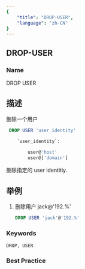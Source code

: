```yaml
---
{
    "title": "DROP-USER",
    "language": "zh-CN"
}
---
```


## DROP-USER

### Name

DROP USER

## 描述

删除一个用户

```sql
 DROP USER 'user_identity'

    `user_identity`:
    
        user@'host'
        user@['domain']
```

 删除指定的 user identitiy.

## 举例

1. 删除用户 jack@'192.%'

    ```sql
    DROP USER 'jack'@'192.%'
    ```

### Keywords

    DROP, USER

### Best Practice

